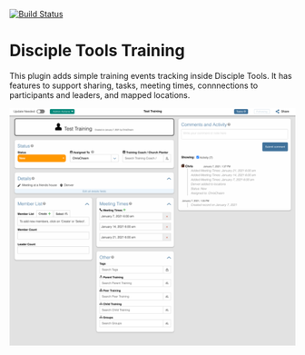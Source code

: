 [![Build Status](https://travis-ci.com/DiscipleTools/disciple-tools-training.svg?branch=master)](https://travis-ci.com/DiscipleTools/disciple-tools-training)

# Disciple Tools Training

This plugin adds simple training events tracking inside Disciple Tools. It has features to support sharing, tasks, meeting times, connnections to participants and leaders, and mapped locations.

![screenshot](screenshot.png)
